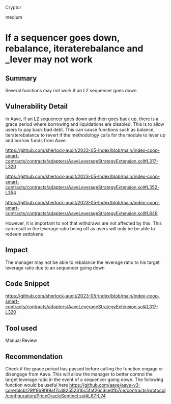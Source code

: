 Cryptor

medium

# If a sequencer goes down, rebalance, iteraterebalance and _lever may not work

## Summary
Several functions may not work if an L2 sequencer goes down 

## Vulnerability Detail
In Aave, if an L2 sequencer goes down and then goes back up, there is a grace period where borrowing and liquidations are disabled. This is to allow users to pay back bad debt. This can cause functions such as balance, iteraterebalance to revert if the methodology calls for the module to lever up and borrow funds from Aave. 

https://github.com/sherlock-audit/2023-05-Index/blob/main/index-coop-smart-contracts/contracts/adapters/AaveLeverageStrategyExtension.sol#L317-L320

https://github.com/sherlock-audit/2023-05-Index/blob/main/index-coop-smart-contracts/contracts/adapters/AaveLeverageStrategyExtension.sol#L352-L354

https://github.com/sherlock-audit/2023-05-Index/blob/main/index-coop-smart-contracts/contracts/adapters/AaveLeverageStrategyExtension.sol#L848

However, it is important to not that withdraws are not affected by this. This can result in the leverage ratio being off as users will only be be able to redeem settokens


## Impact
The manager may not be able to rebalance the leverage ratio to his target leverage ratio due to an sequencer going down 

## Code Snippet

https://github.com/sherlock-audit/2023-05-Index/blob/main/index-coop-smart-contracts/contracts/adapters/AaveLeverageStrategyExtension.sol#L317-L320



## Tool used

Manual Review

## Recommendation

Check if the grace period has passed before calling the function engage or disengage from Aave. This will allow the manager to better control the target leverage ratio in the event of a sequencer going down. The following function would be useful here
 https://github.com/aave/aave-v3-core/blob/29ff9b9f89af7cd8255231bc5faf26c3ce0fb7ce/contracts/protocol/configuration/PriceOracleSentinel.sol#L67-L74
